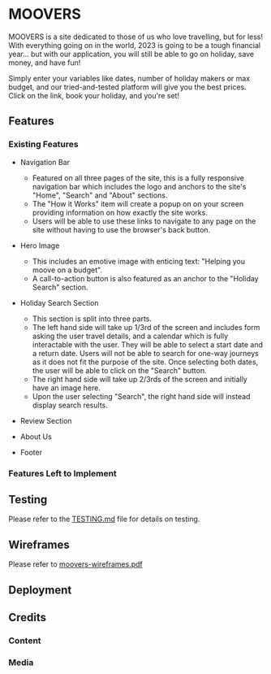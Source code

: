 # MOOVERS
MOOVERS is a site dedicated to those of us who love travelling, but for less! With everything going on in the world, 2023 is going to be a tough financial year... but with our application, you will still be able to go on holiday, save money, and have fun!

Simply enter your variables like dates, number of holiday makers or max budget, and our tried-and-tested platform will give you the best prices. Click on the link, book your holiday, and you're set!


## Features

### Existing Features

- Navigation Bar
	- Featured on all three pages of the site, this is a fully responsive navigation bar which includes the logo and anchors to the site's "Home", "Search" and "About" sections.
	- The "How it Works" item will create a popup on on your screen providing information on how exactly the site works.
	- Users will be able to use these links to navigate to any page on the site without having to use the browser's back button.

- Hero Image
	- This includes an emotive image with enticing text: "Helping you moove on a budget".
	- A call-to-action button is also featured as an anchor to the "Holiday Search" section.

- Holiday Search Section
	- This section is split into three parts.
	- The left hand side will take up 1/3rd of the screen and includes form asking the user travel details, and a calendar which is fully interactable with the user. They will be able to select a start date and a return date. Users will not be able to search for one-way journeys as it does not fit the purpose of the site. Once selecting both dates, the user will be able to click on the "Search" button.
	- The right hand side will take up 2/3rds of the screen and initially have an image here.
	- Upon the user selecting "Search", the right hand side will instead display search results.

- Review Section

- About Us

- Footer


### Features Left to Implement


## Testing

Please refer to the [TESTING.md](TESTING.md) file for details on testing.

## Wireframes

Please refer to [moovers-wireframes.pdf](https://lexach91.github.io/team9-Jan2023-CI-hackathon/documentation/wireframes/moovers-wireframes.pdf)

## Deployment


## Credits


### Content


### Media